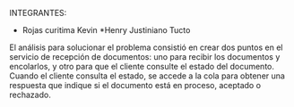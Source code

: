 INTEGRANTES:
* Rojas curitima Kevin
*Henry Justiniano Tucto

El análisis para solucionar el problema consistió en crear dos puntos en el servicio de recepción de documentos: uno para recibir los 
documentos y encolarlos, y otro para que el cliente consulte el estado del documento. Cuando el cliente consulta el estado, 
se accede a la cola para obtener una respuesta que indique si el documento está en proceso, aceptado o rechazado.
